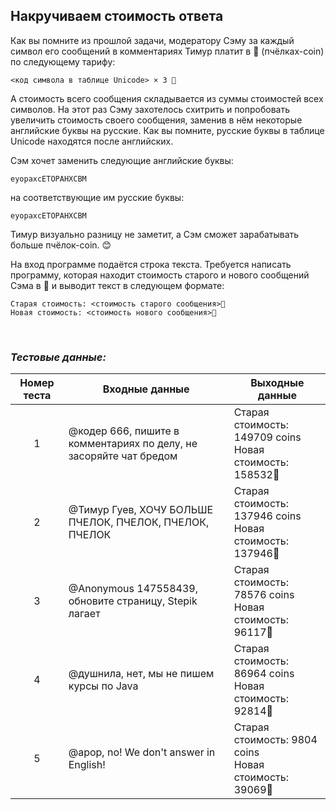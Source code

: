 ## Накручиваем стоимость ответа

Как вы помните из прошлой задачи, модератору Сэму за каждый символ его сообщений в комментариях Тимур платит в 🐝 (пчёлках-coin) по следующему тарифу:

<code><код символа в таблице Unicode> × 3 🐝</code>

А стоимость всего сообщения складывается из суммы стоимостей всех символов.
На этот раз Сэму захотелось схитрить и попробовать увеличить стоимость своего сообщения, заменив в нём некоторые английские буквы на русские.
Как вы помните, русские буквы в таблице Unicode находятся после английских.

Сэм хочет заменить следующие английские буквы:

<code>eyopaxcETOPAHXCBM</code>

на соответствующие им русские буквы:

<code>еуорахсЕТОРАНХСВМ</code>

Тимур визуально разницу не заметит, а Сэм сможет зарабатывать больше пчёлок-coin. 😊

На вход программе подаётся строка текста. Требуется написать программу, которая находит стоимость старого и нового сообщений Сэма в 🐝 и выводит текст в следующем формате:

<pre><code>Старая стоимость: <стоимость старого сообщения>🐝
Новая стоимость: <стоимость нового сообщения>🐝
</code></pre>

<br>

### *Тестовые данные:*

| Номер теста | Входные данные                                                     | Выходные данные                                             |
|:-----------:|--------------------------------------------------------------------|-------------------------------------------------------------|
|      1      | @кодер 666, пишите в комментариях по делу, не засоряйте чат бредом | Старая стоимость: 149709 coins<br>Новая стоимость: 158532🐝 |
|      2      | @Тимур Гуев, ХОЧУ БОЛЬШЕ ПЧЕЛОК, ПЧЕЛОК, ПЧЕЛОК, ПЧЕЛОК            | Старая стоимость: 137946 coins<br>Новая стоимость: 137946🐝 |
|      3      | @Anonymous 147558439, обновите страницу, Stepik лагает             | Старая стоимость: 78576 coins<br>Новая стоимость: 96117🐝   |
|      4      | @душнила, нет, мы не пишем курсы по Java                           | Старая стоимость: 86964 coins<br>Новая стоимость: 92814🐝   |
|      5      | @apop, no! We don't answer in English!                             | Старая стоимость: 9804 coins<br>Новая стоимость: 39069🐝    |